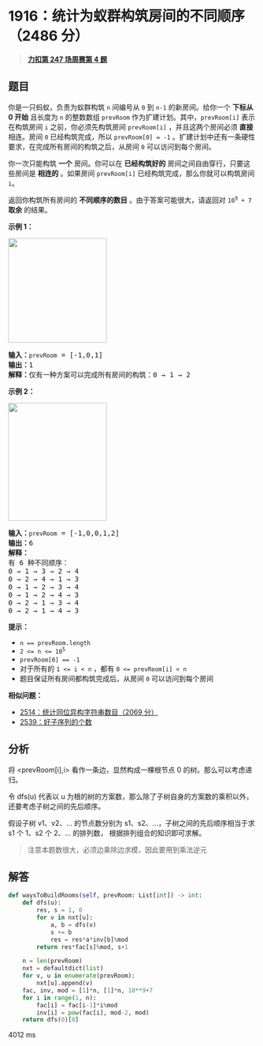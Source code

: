 # 1916：统计为蚁群构筑房间的不同顺序（2486 分）


> <u>**[力扣第 247 场周赛第 4 题](https://leetcode.cn/problems/count-ways-to-build-rooms-in-an-ant-colony/)**</u>

## 题目

<p>你是一只蚂蚁，负责为蚁群构筑 <code>n</code> 间编号从 <code>0</code> 到 <code>n-1</code> 的新房间。给你一个 <strong>下标从 0 开始</strong> 且长度为 <code>n</code> 的整数数组 <code>prevRoom</code> 作为扩建计划。其中，<code>prevRoom[i]</code> 表示在构筑房间 <code>i</code> 之前，你必须先构筑房间 <code>prevRoom[i]</code> ，并且这两个房间必须 <strong>直接</strong> 相连。房间 <code>0</code> 已经构筑完成，所以 <code>prevRoom[0] = -1</code> 。扩建计划中还有一条硬性要求，在完成所有房间的构筑之后，从房间 <code>0</code> 可以访问到每个房间。</p>

<p>你一次只能构筑 <strong>一个</strong> 房间。你可以在 <strong>已经构筑好的</strong> 房间之间自由穿行，只要这些房间是 <strong>相连的</strong> 。如果房间 <code>prevRoom[i]</code> 已经构筑完成，那么你就可以构筑房间 <code>i</code>。</p>

<p>返回你构筑所有房间的 <strong>不同顺序的数目</strong> 。由于答案可能很大，请返回对 <code>10<sup>9</sup> + 7</code> <strong>取余</strong> 的结果。</p>



<p><strong>示例 1：</strong></p>
<img alt="" src="https://assets.leetcode.com/uploads/2021/06/19/d1.JPG" style="width: 200px; height: 212px;" />
<pre>
<strong>输入：</strong><code>prevRoom</code> = [-1,0,1]
<strong>输出：</strong>1
<strong>解释：</strong>仅有一种方案可以完成所有房间的构筑：0 → 1 → 2
</pre>

<p><strong>示例 2：</strong></p>
<strong><img alt="" src="https://assets.leetcode.com/uploads/2021/06/19/d2.JPG" style="width: 200px; height: 239px;" /></strong>

<pre>
<strong>输入：</strong><code>prevRoom</code> = [-1,0,0,1,2]
<strong>输出：</strong>6
<strong>解释：
</strong>有 6 种不同顺序：
0 → 1 → 3 → 2 → 4
0 → 2 → 4 → 1 → 3
0 → 1 → 2 → 3 → 4
0 → 1 → 2 → 4 → 3
0 → 2 → 1 → 3 → 4
0 → 2 → 1 → 4 → 3
</pre>



<p><strong>提示：</strong></p>

<ul>
<li><code>n == prevRoom.length</code></li>
<li><code>2 &lt;= n &lt;= 10<sup>5</sup></code></li>
<li><code>prevRoom[0] == -1</code></li>
<li>对于所有的 <code>1 &lt;= i &lt; n</code> ，都有 <code>0 &lt;= prevRoom[i] &lt; n</code></li>
<li>题目保证所有房间都构筑完成后，从房间 <code>0</code> 可以访问到每个房间</li>
</ul>


**相似问题：**
- [2514：统计同位异构字符串数目（2069 分）](/leetcode/2514)
- [2539：好子序列的个数](/leetcode/2539)


## 分析

将 <prevRoom[i],i> 看作一条边，显然构成一棵根节点 0 的树。那么可以考虑递归。

令 dfs(u) 代表以 u 为根的树的方案数，那么除了子树自身的方案数的乘积以外，还要考虑子树之间的先后顺序。

假设子树 v1、v2、... 的节点数分别为 s1、s2、...，子树之间的先后顺序相当于求 s1 个 1、s2 个 2、... 的排列数，
根据排列组合的知识即可求解。

>注意本题数很大，必须边乘除边求模，因此要用到乘法逆元


## 解答

```python
def waysToBuildRooms(self, prevRoom: List[int]) -> int:
    def dfs(u):
        res, s = 1, 0
        for v in nxt[u]:
            a, b = dfs(v)
            s += b
            res = res*a*inv[b]%mod
        return res*fac[s]%mod, s+1

    n = len(prevRoom)
    nxt = defaultdict(list)
    for v, u in enumerate(prevRoom):
        nxt[u].append(v)
    fac, inv, mod = [1]*n, [1]*n, 10**9+7
    for i in range(1, n):
        fac[i] = fac[i-1]*i%mod
        inv[i] = pow(fac[i], mod-2, mod)
    return dfs(0)[0]
```
4012 ms
